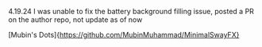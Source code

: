 4.19.24
I was unable to fix the battery background filling issue, posted a PR on the author repo, not update as of now

[Mubin's Dots]{https://github.com/MubinMuhammad/MinimalSwayFX}


